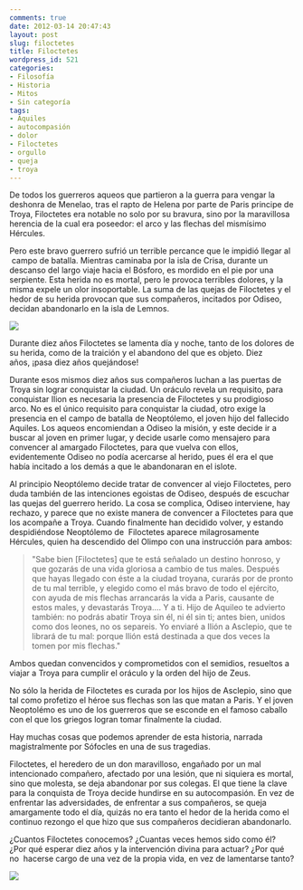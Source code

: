 ```yaml
---
comments: true
date: 2012-03-14 20:47:43
layout: post
slug: filoctetes
title: Filoctetes
wordpress_id: 521
categories:
- Filosofía
- Historia
- Mitos
- Sin categoría
tags:
- Aquiles
- autocompasión
- dolor
- Filoctetes
- orgullo
- queja
- troya
---
```


De todos los guerreros aqueos que partieron a la guerra para vengar la deshonra de Menelao, tras el rapto de Helena por parte de Paris principe de Troya, Filoctetes era notable no solo por su bravura, sino por la maravillosa herencia de la cual era poseedor: el arco y las flechas del mismísimo Hércules.

Pero este bravo guerrero sufrió un terrible percance que le impidió llegar al  campo de batalla. Mientras caminaba por la isla de Crisa, durante un descanso del largo viaje hacia el Bósforo, es mordido en el pie por una serpiente. Esta herida no es mortal, pero le provoca terribles dolores, y la misma expele un olor insoportable. La suma de las quejas de Filoctetes y el hedor de su herida provocan que sus compañeros, incitados por Odiseo, decidan abandonarlo en la isla de Lemnos.

[![](http://www.akarru.org/blog/wp-content/uploads/2012/03/Philoctetes1-210x300.jpg)](http://www.akarru.org/blog/wp-content/uploads/2012/03/Philoctetes1.jpg)

Durante diez años Filoctetes se lamenta día y noche, tanto de los dolores de su herida, como de la traición y el abandono del que es objeto. Diez años, ¡pasa diez años quejándose!

Durante esos mismos diez años sus compañeros luchan a las puertas de Troya sin lograr conquistar la ciudad. Un oráculo revela un requisito, para conquistar Ilion es necesaria la presencia de Filoctetes y su prodigioso arco. No es el único requisito para conquistar la ciudad, otro exige la presencia en el campo de batalla de Neoptólemo, el joven hijo del fallecido Aquiles. Los aqueos encomiendan a Odiseo la misión, y este decide ir a buscar al joven en primer lugar, y decide usarle como mensajero para convencer al amargado Filoctetes, para que vuelva con ellos, evidentemente Odiseo no podía acercarse al herido, pues él era el que había incitado a los demás a que le abandonaran en el islote.

Al principio Neoptólemo decide tratar de convencer al viejo Filoctetes, pero duda también de las intenciones egoistas de Odiseo, después de escuchar las quejas del guerrero herido. La cosa se complica, Odiseo interviene, hay rechazo, y parece que no existe manera de convencer a Filoctetes para que los acompañe a Troya. Cuando finalmente han decidido volver, y estando despidiéndose Neoptólemo de  Filoctetes aparece milagrosamente Hércules, quien ha descendido del Olimpo con una instrucción para ambos:


> "Sabe bien [Filoctetes] que te está señalado un destino honroso, y que gozarás de una vida gloriosa a cambio de tus males. Después que hayas llegado con éste a la ciudad troyana, curarás por de pronto de tu mal terrible, y elegido como el más bravo de todo el ejército, con ayuda de mis flechas arrancarás la vida a Paris, causante de estos males, y devastarás Troya.... Y a ti. Hijo de Aquileo te advierto también: no podrás abatir Troya sin él, ni él sin ti; antes bien, unidos como dos leones, no os separeis. Yo enviaré a Ilión a Asclepio, que te librará de tu mal: porque Ilión está destinada a que dos veces la tomen por mis flechas."


Ambos quedan convencidos y comprometidos con el semidios, resueltos a viajar a Troya para cumplir el oráculo y la orden del hijo de Zeus.

No sólo la herida de Filoctetes es curada por los hijos de Asclepio, sino que tal como profetizo el héroe sus flechas son las que matan a Paris. Y el joven Neoptolémo es uno de los guerreros que se esconde en el famoso caballo con el que los griegos logran tomar finalmente la ciudad.

Hay muchas cosas que podemos aprender de esta historia, narrada magistralmente por Sófocles en una de sus tragedias.

Filoctetes, el heredero de un don maravilloso, engañado por un mal intencionado compañero, afectado por una lesión, que ni siquiera es mortal, sino que molesta, se deja abandonar por sus colegas. El que tiene la clave para la conquista de Troya decide hundirse en su autocompasión. En vez de enfrentar las adversidades, de enfrentar a sus compañeros, se queja amargamente todo el día, quizás no era tanto el hedor de la herida como el continuo rezongo el que hizo que sus compañeros decidieran abandonarlo.

¿Cuantos Filoctetes conocemos? ¿Cuantas veces hemos sido como él? ¿Por qué esperar diez años y la intervención divina para actuar? ¿Por qué no  hacerse cargo de una vez de la propia vida, en vez de lamentarse tanto?

[![](http://www.akarru.org/blog/wp-content/uploads/2012/03/798px-Brauron_-_Marble_slab_with_the_Recall_of_Philoctetes-300x225.jpg)](http://www.akarru.org/blog/wp-content/uploads/2012/03/798px-Brauron_-_Marble_slab_with_the_Recall_of_Philoctetes.jpg)
